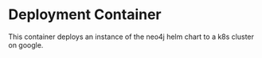 # Deployment Container

This container deploys an instance of the neo4j helm chart to a k8s cluster on google.

